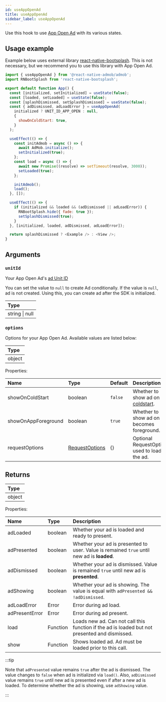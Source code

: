 ```yaml
---
id: useAppOpenAd
title: useAppOpenAd
sidebar_label: useAppOpenAd
---
```


Use this hook to use [App Open Ad](https://developers.google.com/admob/android/app-open-ads) with its various states.

## Usage example

Example below uses external library [react-native-bootsplash](https://github.com/zoontek/react-native-bootsplash). This is not necessary, but we recommend you to use this library with App Open Ad.

```js
import { useAppOpenAd } from '@react-native-admob/admob';
import RNBootSplash from 'react-native-bootsplash';

export default function App() {
  const [initialized, setInitialized] = useState(false);
  const [loaded, setLoaded] = useState(false);
  const [splashDismissed, setSplashDismissed] = useState(false);
  const { adDismissed, adLoadError } = useAppOpenAd(
    initialized ? UNIT_ID_APP_OPEN : null,
    {
      showOnColdStart: true,
    }
  );

  useEffect(() => {
    const initAdmob = async () => {
      await AdMob.initialize();
      setInitialized(true);
    };
    const load = async () => {
      await new Promise((resolve) => setTimeout(resolve, 3000));
      setLoaded(true);
    };

    initAdmob();
    load();
  }, []);

  useEffect(() => {
    if (initialized && loaded && (adDismissed || adLoadError)) {
      RNBootSplash.hide({ fade: true });
      setSplashDismissed(true);
    }
  }, [initialized, loaded, adDismissed, adLoadError]);

  return splashDismissed ? <Example /> : <View />;
}
```

## Arguments

### `unitId`

Your App Open Ad's [ad Unit ID](https://support.google.com/admob/answer/7356431)

You can set the value to `null` to create Ad conditionally. If the value is `null`, ad is not created. Using this, you can create ad after the SDK is initialized.

| Type           |
| :------------- |
| string \| null |

### `options`

Options for your App Open Ad. Available values are listed below:

| Type   |
| :----- |
| object |

Properties:

| Name                | Type                             | Default | Description                                                                                                |
| :------------------ | :------------------------------- | :------ | :--------------------------------------------------------------------------------------------------------- |
| showOnColdStart     | boolean                          | `false` | Whether to show ad on app [coldstart](https://developers.google.com/admob/android/app-open-ads#coldstart). |
| showOnAppForeground | boolean                          | `true`  | Whether to show ad on app becomes foreground.                                                              |
| requestOptions      | [RequestOptions](RequestOptions) | {}      | Optional RequestOptions used to load the ad.                                                               |

## Returns

| Type   |
| :----- |
| object |

Properties:

| Name           | Type     | Description                                                                                   |
| :------------- | :------- | :-------------------------------------------------------------------------------------------- |
| adLoaded       | boolean  | Whether your ad is loaded and ready to present.                                               |
| adPresented    | boolean  | Whether your ad is presented to user. Value is remained `true` until new ad is **loaded**.    |
| adDismissed    | boolean  | Whether your ad is dismissed. Value is remained `true` until new ad is **presented**.         |
| adShowing      | boolean  | Whether your ad is showing. The value is equal with `adPresented && !adDismissed`.            |
| adLoadError    | Error    | Error during ad load.                                                                         |
| adPresentError | Error    | Error during ad present.                                                                      |
| load           | Function | Loads new ad. Can not call this function if the ad is loaded but not presented and dismissed. |
| show           | Function | Shows loaded ad. Ad must be loaded prior to this call.                                        |

:::tip

Note that `adPresented` value remains `true` after the ad is dismissed. The value changes to `false` when ad is initialized via `load()`. Also, `adDismissed` value remains `true` until new ad is presented even if after a new ad is loaded. To determine whether the ad is showing, use `adShowing` value.

:::
